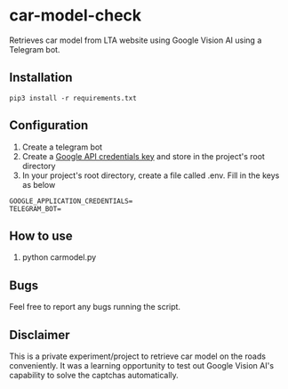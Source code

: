 # car-model-check
Retrieves car model from LTA website using Google Vision AI using a Telegram bot.

## Installation
```
pip3 install -r requirements.txt
```

## Configuration
1. Create a telegram bot
2. Create a [Google API credentials key](https://cloud.google.com/vision/docs/before-you-begin) and store in the project's root directory
3. In your project's root directory, create a file called .env. Fill in the keys as below
```
GOOGLE_APPLICATION_CREDENTIALS=
TELEGRAM_BOT=
```

## How to use
1. python carmodel.py

## Bugs
Feel free to report any bugs running the script.

## Disclaimer
This is a private experiment/project to retrieve car model on the roads conveniently. It was a learning opportunity to test out Google Vision AI's capability to solve the captchas automatically.
